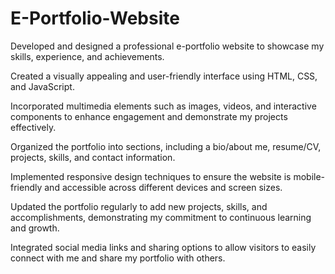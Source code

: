 ﻿# E-Portfolio-Website
 
Developed and designed a professional e-portfolio website to showcase my skills, experience, and achievements.

Created a visually appealing and user-friendly interface using HTML, CSS, and JavaScript.

Incorporated multimedia elements such as images, videos, and interactive components to enhance engagement and demonstrate my projects effectively.

Organized the portfolio into sections, including a bio/about me, resume/CV, projects, skills, and contact information.

Implemented responsive design techniques to ensure the website is mobile-friendly and accessible across different devices and screen sizes.

Updated the portfolio regularly to add new projects, skills, and accomplishments, demonstrating my commitment to continuous learning and growth.

Integrated social media links and sharing options to allow visitors to easily connect with me and share my portfolio with others.
